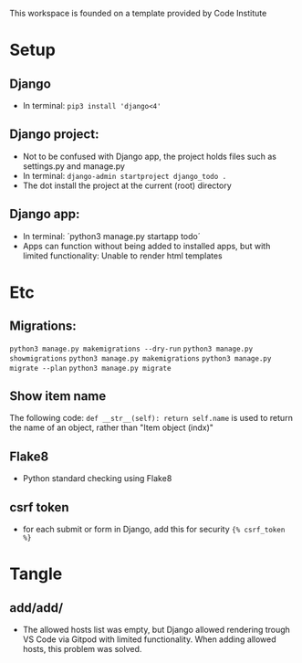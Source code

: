 This workspace is founded on a template provided by Code Institute

Setup
===
Django
---
- In terminal:
`pip3 install 'django<4'`

Django project:
---
- Not to be confused with Django app, the project holds files such as settings.py and manage.py
- In terminal:
`django-admin startproject django_todo .`
- The dot install the project at the current (root) directory

Django app:
---
- In terminal:
´python3 manage.py startapp todo´
- Apps can function without being added to installed apps, but with limited functionality:
Unable to render html templates


Etc
===

Migrations:
---
`python3 manage.py makemigrations --dry-run`
`python3 manage.py showmigrations`
`python3 manage.py makemigrations`
`python3 manage.py migrate --plan`
`python3 manage.py migrate`

Show item name
---
The following code:
`
    def __str__(self):
        return self.name
`
is used to return the name of an object, rather than "Item object (indx)"

Flake8
---
- Python standard checking using Flake8

csrf token
---
- for each submit or form in Django, add this for security
`{% csrf_token %}`


Tangle
===
add/add/
---
- The allowed hosts list was empty, but Django allowed rendering trough VS Code via Gitpod with limited functionality. When adding allowed hosts, this problem was solved.